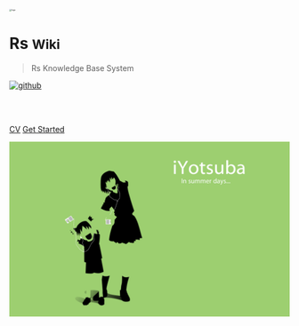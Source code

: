 <!-- _coverpage.md -->

<img src="_media/icon.png" alt="logo" style="zoom:25%;" />

# Rs <small>Wiki</small>

> Rs Knowledge Base System

[![github](https://img.shields.io/badge/github-CQGroup-brightgreen.svg)](https://github.com/YuyangXueEd)

<br>

<span id="busuanzi_container_site_pv" style='display:none'>
	👀 访问量：<span id="busuanzi_value_site_pv"></span> 次
</span>
<span id="busuanzi_container_site_uv" style='display:none'>
	| 🚴‍♂️ 访客数：<span id="busuanzi_value_site_uv"></span> 人
</span>

<br>


[CV](_media/Yuyang_XUE_cv.pdf)
[Get Started](README.md)

<!-- 背景图片 -->

![](_media/bg.jpg)